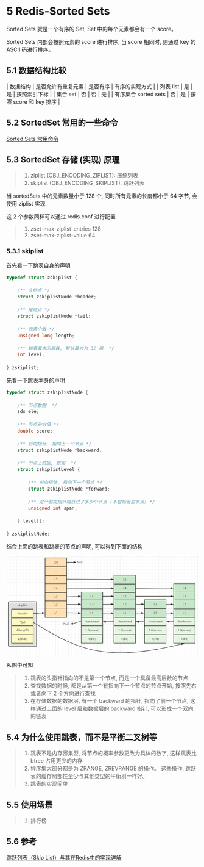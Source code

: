 # 5 Redis-Sorted Sets

Sorted Sets 就是一个有序的 Set, Set 中的每个元素都会有一个 score。

Sorted Sets 内部会按照元素的 score 进行排序, 当 score 相同时, 则通过 key 的 ASCII 码进行排序。

## 5.1 数据结构比较

| 数据结构 | 是否允许有重复元素 |  是否有序 | 有序的实现方式 |
| 列表 list  | 是  |  是 | 按照索引下标 |
| 集合 set | 否 | 否 | 无 |
| 有序集合 sorted sets | 否  | 是 | 按照 score 和 key 排序  |


## 5.2 SortedSet 常用的一些命令

[Sorted Sets 常用命令](https://redis.io/commands#sorted_set)

## 5.3 SortedSet 存储 (实现) 原理

> 1. ziplist (OBJ_ENCODING_ZIPLIST): 压缩列表
> 2. skiplist (OBJ_ENCODING_SKIPLIST): 跳跃列表

当 sortedSets 中的元素数量小于 128 个, 同时所有元素的长度都小于 64 字节, 会使用 ziplist 实现

这 2 个参数同样可以通过 redis.conf 进行配置
> 1.  zset-max-ziplist-entries 128
> 2.  zset-max-ziplist-value 64

### 5.3.1 skiplist

首先看一下跳表自身的声明

```C
typedef struct zskiplist {

    /** 头结点 */
    struct zskiplistNode *header;

    /** 尾结点 */
    struct zskiplistNode *tail;

    /** 元素个数 */
    unsigned long length;

    /** 跳表最大的层数, 默认最大为 32 层  */
    int level;

} zskiplist;

```

先看一下跳表本身的声明

```C
typedef struct zskiplistNode {

    /** 节点数据  */
    sds ele;

    /** 节点的分值 */
    double score;

    /** 后向指针, 指向上一个节点 */
    struct zskiplistNode *backward; 

    /** 节点上的层, 数组  */
    struct zskiplistLevel {
        
        /** 前向指针, 指向下一个节点 */
        struct zskiplistNode *forward; 
        
        /** 这个前向指针跳跃过了多少个节点 (不包括当前节点) */
        unsigned int span;      

    } level[]; 

} zskiplistNode;

```

结合上面的跳表和跳表的节点的声明, 可以得到下面的结构

![Alt 'SkipListStructure'](https://raw.githubusercontent.com/PictureRespository/MiddleWare/main/Redis/SkipListStructure.png)

从图中可知

> 1. 跳表的头指针指向的不是第一个节点, 而是一个具备最高层数的节点
> 2. 查找数据的时候, 都是从第一个有指向下一个节点的节点开始, 按照先右或者向下 2 个方向进行查找
> 3. 在存储数据的数据层, 有一个 backward 的指针, 指向了前一个节点, 这样通过上面的 level 层和数据层的 backward 指针, 可以形成一个双向的链表


## 5.4 为什么使用跳表，而不是平衡二叉树等

> 1. 跳表不是内存密集型, 将节点的概率参数更改为具体的数字, 这样跳表比 btree 占用更少的内存
> 2. 排序集大部分都是为 ZRANGE, ZREVRANGE 的操作。 这些操作, 跳跃表的缓存局部性至少与其他类型的平衡树一样好。
> 3. 跳表的实现简单

## 5.5 使用场景

> 1. 排行榜

## 5.6 参考

[跳跃列表（Skip List）与其在Redis中的实现详解](https://www.jianshu.com/p/09c3b0835ba6)

